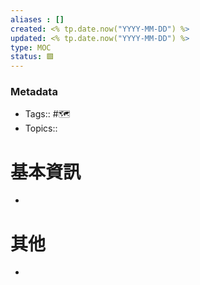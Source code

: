 ```yaml
---
aliases : []
created: <% tp.date.now("YYYY-MM-DD") %>
updated: <% tp.date.now("YYYY-MM-DD") %>
type: MOC
status: 🟩
---
```

### Metadata
- Tags:: #🗺️
- Topics:: 

# 基本資訊
- 
# 其他
- 